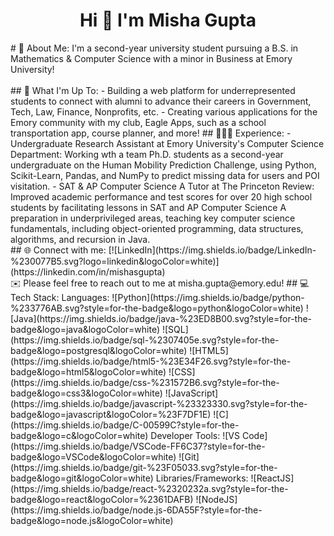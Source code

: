 <h1 align="center">Hi 👋 I'm Misha Gupta </h1>

<!--
**mg224/mg224** is a ✨ _special_ ✨ repository because its `README.md` (this file) appears on your GitHub profile.
--!>

# 💫 About Me:
  I'm a second-year university student pursuing a B.S. in Mathematics & Computer Science with a minor in Business at Emory University! <br><br>

## 🚀 What I'm Up To:
- Building a web platform for underrepresented students to connect with alumni to advance their careers in Government, Tech, Law, Finance, Nonprofits, etc.
- Creating various applications for the Emory community with my club, Eagle Apps, such as a school transportation app, course planner, and more!

## 👨🏻‍💼 Experience:
- Undergraduate Research Assistant at Emory University's Computer Science Department: Working wth a team Ph.D. students as a second-year undergraduate on the Human Mobility Prediction Challenge, using Python, Scikit-Learn, Pandas, and NumPy to predict missing data for users and POI visitation.
- SAT & AP Computer Science A Tutor at The Princeton Review: Improved academic performance and test scores for over 20 high school students by facilitating lessons in SAT and AP Computer Science A preparation in underprivileged areas, teaching key computer science fundamentals, including object-oriented programming, data structures, algorithms, and recursion in Java.<br>

## 🌐 Connect with me:
[![LinkedIn](https://img.shields.io/badge/LinkedIn-%230077B5.svg?logo=linkedin&logoColor=white)](https://linkedin.com/in/mishasgupta) <br>
✉️ Please feel free to reach out to me at misha.gupta@emory.edu!

## 💻 Tech Stack:
Languages: 
![Python](https://img.shields.io/badge/python-%233776AB.svg?style=for-the-badge&logo=python&logoColor=white) 
![Java](https://img.shields.io/badge/java-%23ED8B00.svg?style=for-the-badge&logo=java&logoColor=white) 
![SQL](https://img.shields.io/badge/sql-%2307405e.svg?style=for-the-badge&logo=postgresql&logoColor=white) 
![HTML5](https://img.shields.io/badge/html5-%23E34F26.svg?style=for-the-badge&logo=html5&logoColor=white) 
![CSS](https://img.shields.io/badge/css-%231572B6.svg?style=for-the-badge&logo=css3&logoColor=white) 
![JavaScript](https://img.shields.io/badge/javascript-%23323330.svg?style=for-the-badge&logo=javascript&logoColor=%23F7DF1E) 
![C](https://img.shields.io/badge/C-00599C?style=for-the-badge&logo=c&logoColor=white) 

Developer Tools: 
![VS Code](https://img.shields.io/badge/VSCode-FF6C37?style=for-the-badge&logo=VSCode&logoColor=white) 
![Git](https://img.shields.io/badge/git-%23F05033.svg?style=for-the-badge&logo=git&logoColor=white)

Libraries/Frameworks: 
![ReactJS](https://img.shields.io/badge/react-%2320232a.svg?style=for-the-badge&logo=react&logoColor=%2361DAFB) 
![NodeJS](https://img.shields.io/badge/node.js-6DA55F?style=for-the-badge&logo=node.js&logoColor=white) 
